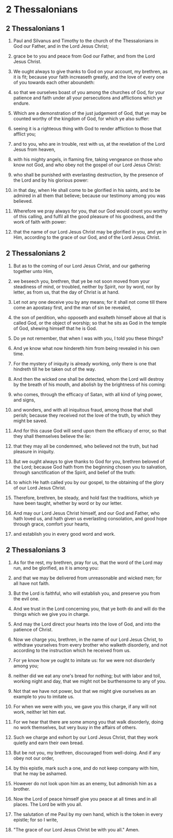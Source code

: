 # 2 Thessalonians

## 2 Thessalonians 1

1. Paul and Silvanus and Timothy to the church of the Thessalonians in God our Father, and in the Lord Jesus Christ;

2. grace be to you and peace from God our Father, and from the Lord Jesus Christ.

3. We ought always to give thanks to God on your account, my brethren, as it is fit; because your faith increaseth greatly, and the love of every one of you towards each other aboundeth:

4. so that we ourselves boast of you among the churches of God, for your patience and faith under all your persecutions and afflictions which ye endure.

5. Which are a demonstration of the just judgement of God, that ye may be counted worthy of the kingdom of God, for which ye also suffer:

6. seeing it is a righteous thing with God to render affliction to those that afflict you;

7. and to you, who are in trouble, rest with us, at the revelation of the Lord Jesus from heaven,

8. with his mighty angels, in flaming fire, taking vengeance on those who know not God, and who obey not the gospel of our Lord Jesus Christ:

9. who shall be punished with everlasting destruction, by the presence of the Lord and by his glorious power:

10. in that day, when He shall come to be glorified in his saints, and to be admired in all them that believe; because our testimony among you was believed.

11. Wherefore we pray always for you, that our God would count you worthy of this calling, and fulfil all the good pleasure of his goodness, and the work of faith with power:

12. that the name of our Lord Jesus Christ may be glorified in you, and ye in Him, according to the grace of our God, and of the Lord Jesus Christ. 

## 2 Thessalonians 2

1. But as to the coming of our Lord Jesus Christ, and our gathering together unto Him,

2. we beseech you, brethren, that ye be not soon moved from your steadiness of mind, or troubled, neither by Spirit, nor by word, nor by letter, as from us, that the day of Christ is at hand.

3. Let not any one deceive you by any means; for it shall not come till there come an apostasy first, and the man of sin be revealed,

4. the son of perdition, who opposeth and exalteth himself above all that is called God, or the object of worship; so that he sits as God in the temple of God, shewing himself that he is God.

5. Do ye not remember, that when I was with you, I told you these things?

6. And ye know what now hindereth him from being revealed in his own time.

7. For the mystery of iniquity is already working, only there is one that hindreth till he be taken out of the way.

8. And then the wicked one shall be detected, whom the Lord will destroy by the breath of his mouth, and abolish by the brightness of his coming:

9. who comes, through the efficacy of Satan, with all kind of lying power, and signs,

10. and wonders, and with all iniquitous fraud, among those that shall perish; because they received not the love of the truth, by which they might be saved.

11. And for this cause God will send upon them the efficacy of error, so that they shall themselves believe the lie:

12. that they may all be condemned, who believed not the truth, but had pleasure in iniquity.

13. But we ought always to give thanks to God for you, brethren beloved of the Lord; because God hath from the beginning chosen you to salvation, through sanctification of the Spirit, and belief of the truth:

14. to which He hath called you by our gospel, to the obtaining of the glory of our Lord Jesus Christ.

15. Therefore, brethren, be steady, and hold fast the traditions, which ye have been taught, whether by word or by our letter.

16. And may our Lord Jesus Christ himself, and our God and Father, who hath loved us, and hath given us everlasting consolation, and good hope through grace, comfort your hearts,

17. and establish you in every good word and work. 

## 2 Thessalonians 3

1. As for the rest, my brethren, pray for us, that the word of the Lord may run, and be glorified, as it is among you:

2. and that we may be delivered from unreasonable and wicked men; for all have not faith.

3. But the Lord is faithful, who will establish you, and preserve you from the evil one.

4. And we trust in the Lord concerning you, that ye both do and will do the things which we give you in charge.

5. And may the Lord direct your hearts into the love of God, and into the patience of Christ.

6. Now we charge you, brethren, in the name of our Lord Jesus Christ, to withdraw yourselves from every brother who walketh disorderly, and not according to the instruction which he received from us.

7. For ye know how ye ought to imitate us: for we were not disorderly among you;

8. neither did we eat any one's bread for nothing; but with labor and toil, working night and day, that we might not be burthensome to any of you.

9. Not that we have not power, but that we might give ourselves as an example to you to imitate us.

10. For when we were with you, we gave you this charge, if any will not work, neither let him eat.

11. For we hear that there are some among you that walk disorderly, doing no work themselves, but very busy in the affairs of others.

12. Such we charge and exhort by our Lord Jesus Christ, that they work quietly and earn their own bread.

13. But be not you, my brethren, discouraged from well-doing. And if any obey not our order,

14. by this epistle, mark such a one, and do not keep company with him, that he may be ashamed.

15. However do not look upon him as an enemy, but admonish him as a brother.

16. Now the Lord of peace himself give you peace at all times and in all places. The Lord be with you all.

17. The salutation of me Paul by my own hand, which is the token in every epistle; for so I write,

18. "The grace of our Lord Jesus Christ be with you all." Amen.  